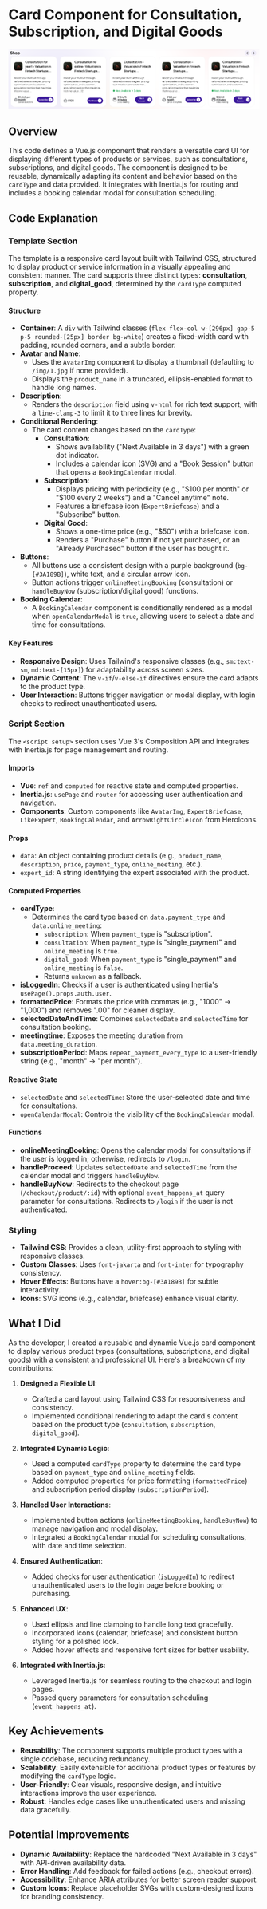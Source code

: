 # Card Component for Consultation, Subscription, and Digital Goods

![Card Component](service_card.PNG)

## Overview

This code defines a Vue.js component that renders a versatile card UI for displaying different types of products or services, such as consultations, subscriptions, and digital goods. The component is designed to be reusable, dynamically adapting its content and behavior based on the `cardType` and data provided. It integrates with Inertia.js for routing and includes a booking calendar modal for consultation scheduling.

## Code Explanation

### Template Section

The template is a responsive card layout built with Tailwind CSS, structured to display product or service information in a visually appealing and consistent manner. The card supports three distinct types: **consultation**, **subscription**, and **digital_good**, determined by the `cardType` computed property.

#### Structure
- **Container**: A `div` with Tailwind classes (`flex flex-col w-[296px] gap-5 p-5 rounded-[25px] border bg-white`) creates a fixed-width card with padding, rounded corners, and a subtle border.
- **Avatar and Name**:
  - Uses the `AvatarImg` component to display a thumbnail (defaulting to `/img/1.jpg` if none provided).
  - Displays the `product_name` in a truncated, ellipsis-enabled format to handle long names.
- **Description**:
  - Renders the `description` field using `v-html` for rich text support, with a `line-clamp-3` to limit it to three lines for brevity.
- **Conditional Rendering**:
  - The card content changes based on the `cardType`:
    - **Consultation**:
      - Shows availability ("Next Available in 3 days") with a green dot indicator.
      - Includes a calendar icon (SVG) and a "Book Session" button that opens a `BookingCalendar` modal.
    - **Subscription**:
      - Displays pricing with periodicity (e.g., "$100 per month" or "$100 every 2 weeks") and a "Cancel anytime" note.
      - Features a briefcase icon (`ExpertBriefcase`) and a "Subscribe" button.
    - **Digital Good**:
      - Shows a one-time price (e.g., "$50") with a briefcase icon.
      - Renders a "Purchase" button if not yet purchased, or an "Already Purchased" button if the user has bought it.
- **Buttons**:
  - All buttons use a consistent design with a purple background (`bg-[#3A189B]`), white text, and a circular arrow icon.
  - Button actions trigger `onlineMeetingBooking` (consultation) or `handleBuyNow` (subscription/digital good) functions.
- **Booking Calendar**:
  - A `BookingCalendar` component is conditionally rendered as a modal when `openCalendarModal` is `true`, allowing users to select a date and time for consultations.

#### Key Features
- **Responsive Design**: Uses Tailwind's responsive classes (e.g., `sm:text-sm`, `md:text-[15px]`) for adaptability across screen sizes.
- **Dynamic Content**: The `v-if`/`v-else-if` directives ensure the card adapts to the product type.
- **User Interaction**: Buttons trigger navigation or modal display, with login checks to redirect unauthenticated users.

### Script Section

The `<script setup>` section uses Vue 3's Composition API and integrates with Inertia.js for page management and routing.

#### Imports
- **Vue**: `ref` and `computed` for reactive state and computed properties.
- **Inertia.js**: `usePage` and `router` for accessing user authentication and navigation.
- **Components**: Custom components like `AvatarImg`, `ExpertBriefcase`, `LikeExpert`, `BookingCalendar`, and `ArrowRightCircleIcon` from Heroicons.

#### Props
- `data`: An object containing product details (e.g., `product_name`, `description`, `price`, `payment_type`, `online_meeting`, etc.).
- `expert_id`: A string identifying the expert associated with the product.

#### Computed Properties
- **cardType**:
  - Determines the card type based on `data.payment_type` and `data.online_meeting`:
    - `subscription`: When `payment_type` is "subscription".
    - `consultation`: When `payment_type` is "single_payment" and `online_meeting` is `true`.
    - `digital_good`: When `payment_type` is "single_payment" and `online_meeting` is `false`.
    - Returns `unknown` as a fallback.
- **isLoggedIn**: Checks if a user is authenticated using Inertia's `usePage().props.auth.user`.
- **formattedPrice**: Formats the price with commas (e.g., "1000" → "1,000") and removes ".00" for cleaner display.
- **selectedDateAndTime**: Combines `selectedDate` and `selectedTime` for consultation booking.
- **meetingtime**: Exposes the meeting duration from `data.meeting_duration`.
- **subscriptionPeriod**: Maps `repeat_payment_every_type` to a user-friendly string (e.g., "month" → "per month").

#### Reactive State
- `selectedDate` and `selectedTime`: Store the user-selected date and time for consultations.
- `openCalendarModal`: Controls the visibility of the `BookingCalendar` modal.

#### Functions
- **onlineMeetingBooking**: Opens the calendar modal for consultations if the user is logged in; otherwise, redirects to `/login`.
- **handleProceed**: Updates `selectedDate` and `selectedTime` from the calendar modal and triggers `handleBuyNow`.
- **handleBuyNow**: Redirects to the checkout page (`/checkout/product/:id`) with optional `event_happens_at` query parameter for consultations. Redirects to `/login` if the user is not authenticated.

### Styling
- **Tailwind CSS**: Provides a clean, utility-first approach to styling with responsive classes.
- **Custom Classes**: Uses `font-jakarta` and `font-inter` for typography consistency.
- **Hover Effects**: Buttons have a `hover:bg-[#3A189B]` for subtle interactivity.
- **Icons**: SVG icons (e.g., calendar, briefcase) enhance visual clarity.

## What I Did

As the developer, I created a reusable and dynamic Vue.js card component to display various product types (consultations, subscriptions, and digital goods) with a consistent and professional UI. Here's a breakdown of my contributions:

1. **Designed a Flexible UI**:
   - Crafted a card layout using Tailwind CSS for responsiveness and consistency.
   - Implemented conditional rendering to adapt the card's content based on the product type (`consultation`, `subscription`, `digital_good`).

2. **Integrated Dynamic Logic**:
   - Used a computed `cardType` property to determine the card type based on `payment_type` and `online_meeting` fields.
   - Added computed properties for price formatting (`formattedPrice`) and subscription period display (`subscriptionPeriod`).

3. **Handled User Interactions**:
   - Implemented button actions (`onlineMeetingBooking`, `handleBuyNow`) to manage navigation and modal display.
   - Integrated a `BookingCalendar` modal for scheduling consultations, with date and time selection.

4. **Ensured Authentication**:
   - Added checks for user authentication (`isLoggedIn`) to redirect unauthenticated users to the login page before booking or purchasing.

5. **Enhanced UX**:
   - Used ellipsis and line clamping to handle long text gracefully.
   - Incorporated icons (calendar, briefcase) and consistent button styling for a polished look.
   - Added hover effects and responsive font sizes for better usability.

6. **Integrated with Inertia.js**:
   - Leveraged Inertia.js for seamless routing to the checkout and login pages.
   - Passed query parameters for consultation scheduling (`event_happens_at`).

## Key Achievements
- **Reusability**: The component supports multiple product types with a single codebase, reducing redundancy.
- **Scalability**: Easily extensible for additional product types or features by modifying the `cardType` logic.
- **User-Friendly**: Clear visuals, responsive design, and intuitive interactions improve the user experience.
- **Robust**: Handles edge cases like unauthenticated users and missing data gracefully.

## Potential Improvements
- **Dynamic Availability**: Replace the hardcoded "Next Available in 3 days" with API-driven availability data.
- **Error Handling**: Add feedback for failed actions (e.g., checkout errors).
- **Accessibility**: Enhance ARIA attributes for better screen reader support.
- **Custom Icons**: Replace placeholder SVGs with custom-designed icons for branding consistency.

